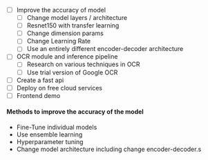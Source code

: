 - [ ] Improve the accuracy of model
    - [ ] Change model layers / architecture
    - [ ] Resnet150 with transfer learning
    - [ ] Change dimension params
    - [ ] Change Learning Rate
    - [ ] Use an entirely different encoder-decoder architecture
- [ ] OCR module and inference pipeline
    - [ ] Research on various techniques in OCR
    - [ ] Use trial version of Google OCR
- [ ] Create a fast api
- [ ] Deploy on free cloud services
- [ ] Frontend demo

#### Methods to improve the accuracy of the model
* Fine-Tune individual models
* Use ensemble learning
* Hyperparameter tuning
* Change model architecture including change encoder-decoder.s